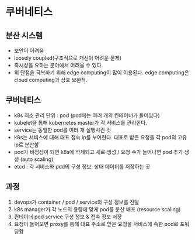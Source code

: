# 쿠버네티스

## 분산 시스템

- 보안이 어려움
- loosely coupled(구조적으로 개선이 어려운 문제)
- 즉시성을 요하는 분야에서 어려울 수 있다.
- 위 단점을 극복하기 위해 edge computing이 많이 이용된다. edge computing은 cloud computing과 상호 보완적.

## 쿠버네티스

- k8s 최소 관리 단위 : pod (pod에는 여러 개의 컨테이너가 들어있다)
- kubelet을 통해 kubernetes master가 각 서비스를 관리한다.
- service는 동일한 pod를 여러 개 실행시킨 것
- k8s는 서비스에 대해 대표 접속 ip를 부여한다. 대표로 받은 요청을 각 pod의 고유 ip로 분산함
- pod가 비정상이 되면 k8s에 삭제되고 새로 생성 / 요청 수가 늘어나면 pod 추가 생성 (auto scaling)
- etcd : 각 서비스와 pod의 구성 정보, 상태 데이터를 저장하는 곳

## 과정

1. devops가 container / pod / service의 구성 정보를 전달
2. k8s manager가 각 노드의 용량에 맞게 pod를 분산 배포 (resource scaling)
3. 컨테이너 pod service 구성 정보 & 접속 정보 저장
4. 요청이 들어오면 proxy를 통해 대표 주소로 받은 요청을 서비스에 속한 pod로 포워딩함
